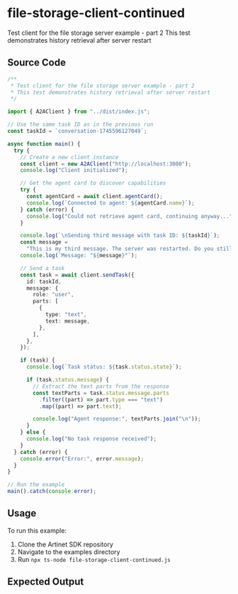 # file-storage-client-continued

Test client for the file storage server example - part 2
This test demonstrates history retrieval after server restart

## Source Code

```typescript
/**
 * Test client for the file storage server example - part 2
 * This test demonstrates history retrieval after server restart
 */

import { A2AClient } from "../dist/index.js";

// Use the same task ID as in the previous run
const taskId = `conversation-1745596127049`;

async function main() {
  try {
    // Create a new client instance
    const client = new A2AClient("http://localhost:3000");
    console.log("Client initialized");

    // Get the agent card to discover capabilities
    try {
      const agentCard = await client.agentCard();
      console.log(`Connected to agent: ${agentCard.name}`);
    } catch (error) {
      console.log("Could not retrieve agent card, continuing anyway...");
    }

    console.log(`\nSending third message with task ID: ${taskId}`);
    const message =
      "This is my third message. The server was restarted. Do you still remember our conversation?";
    console.log(`Message: "${message}"`);

    // Send a task
    const task = await client.sendTask({
      id: taskId,
      message: {
        role: "user",
        parts: [
          {
            type: "text",
            text: message,
          },
        ],
      },
    });

    if (task) {
      console.log(`Task status: ${task.status.state}`);

      if (task.status.message) {
        // Extract the text parts from the response
        const textParts = task.status.message.parts
          .filter((part) => part.type === "text")
          .map((part) => part.text);

        console.log("Agent response:", textParts.join("\n"));
      }
    } else {
      console.log("No task response received");
    }
  } catch (error) {
    console.error("Error:", error.message);
  }
}

// Run the example
main().catch(console.error);

```

## Usage

To run this example:

1. Clone the Artinet SDK repository
2. Navigate to the examples directory
3. Run `npx ts-node file-storage-client-continued.js`

## Expected Output

<!-- Expected output will be filled in after testing -->

